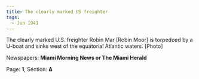```yaml
---  
title: The clearly marked US freighter  
tags:  
  - Jun 1941  
---  
```

  
The clearly marked U.S. freighter Robin Mar [Robin Moor] is torpedoed by a U-boat and sinks west of the equatorial Atlantic waters. [Photo]  
  
Newspapers: **Miami Morning News or The Miami Herald**  
  
Page: **1**, Section: **A** 
